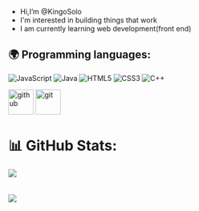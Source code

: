 -  Hi,I’m @KingoSolo
-  I'm interested in building things that work
-  I am currently learning web development(front end)
  
   
<!--- 
KingoSolo/KingoSolo is a ✨ special ✨ repository because its `README.md` (this file) appears on your GitHub profile.
You can click the Preview link to take a look at your changes.  
--->


## :earth_africa: Programming languages:


![JavaScript](https://img.shields.io/badge/javascript-%23323330.svg?style=for-the-badge&logo=javascript&logoColor=%23F7DF1E)
![Java](https://img.shields.io/badge/java-%23ED8B00.svg?style=for-the-badge&logo=java&logoColor=white)
![HTML5](https://img.shields.io/badge/html5-%23E34F26.svg?style=for-the-badge&logo=html5&logoColor=white)
![CSS3](https://img.shields.io/badge/css3-%231572B6.svg?style=for-the-badge&logo=css3&logoColor=white)
![C++](https://img.shields.io/badge/c++-%2300599C.svg?style=for-the-badge&logo=c%2B%2B&logoColor=white)



[<img alt="github" width="50px" src="https://raw.githubusercontent.com/coderjojo/coderjojo/master/img/github.svg"/>](https://github.com)
[<img alt="git" width="50px" src="https://iconape.com/wp-content/png_logo_vector/git-icon.png"/>](https://git-scm.com/)


# 📊 GitHub Stats:
![](https://github-readme-stats.vercel.app/api?username=KingoSolo&theme=dark&hide_border=false&include_all_commits=false&count_private=true)<br/>
<br></br>
![](https://github-readme-streak-stats.herokuapp.com/?user=KingoSolo&theme=dark&hide_border=false)<br/>

<!-- ![](https://github-readme-stats.vercel.app/api/top-langs/?username=tecnosam&theme=dark&hide_border=false&include_all_commits=true&count_private=true&layout=compact) -->
<!-- <p align="center"> 
  Visitor count<br>
  <img src="https://profile-counter.glitch.me/Derpinou/count.svg" />
</p>
 -->
